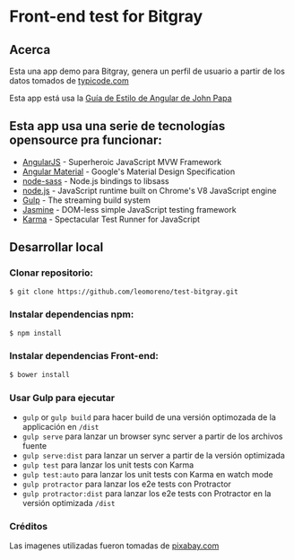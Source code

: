# Front-end test for Bitgray

## Acerca

Esta una app demo para Bitgray, genera un perfil de usuario a partir de los datos tomados de [typicode.com](http://jsonplaceholder.typicode.com)

Esta app está usa la [Guía de Estilo de Angular de John Papa](https://github.com/johnpapa/angular-styleguide)

## Esta app usa una serie de tecnologías opensource pra funcionar:

  * [AngularJS](https://angularjs.org) - Superheroic JavaScript MVW Framework
  * [Angular Material](https://material.angularjs.org/latest/) - Google's Material Design Specification
  * [node-sass](https://github.com/sass/node-sass) - Node.js bindings to libsass
  * [node.js](https://nodejs.org/) - JavaScript runtime built on Chrome's V8 JavaScript engine
  * [Gulp](http://gulpjs.com/) - The streaming build system
  * [Jasmine](http://jasmine.github.io/) - DOM-less simple JavaScript testing framework
  * [Karma](https://karma-runner.github.io/) - Spectacular Test Runner for JavaScript


## Desarrollar local

### Clonar repositorio:

```sh
$ git clone https://github.com/leomoreno/test-bitgray.git
```
### Instalar dependencias npm:

```sh
$ npm install
```

###  Instalar dependencias Front-end:

```sh
$ bower install
```

### Usar Gulp para ejecutar

* `gulp` or `gulp build` para hacer build de una versión optimozada de la applicación en `/dist`
* `gulp serve` para lanzar un browser sync server a partir de los archivos fuente
* `gulp serve:dist` para lanzar un server a partir de la versión optimizada
* `gulp test` para lanzar los unit tests con Karma
* `gulp test:auto` para lanzar los unit tests con Karma en watch mode
* `gulp protractor` para lanzar los e2e tests con Protractor
* `gulp protractor:dist` para lanzar los e2e tests con Protractor en la versión optimizada `/dist`

### Créditos

Las imagenes utilizadas fueron tomadas de [pixabay.com](https://c/es/vidrio-resumen-refracci%C3%B3n-hacer-1076855/)

